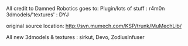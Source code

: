 All credit to Damned Robotics goes to:
Plugin/lots of stuff : r4m0n
3dmodels/'textures' : DYJ

original source location: http://svn.mumech.com/KSP/trunk/MuMechLib/

All new 3dmodels & textures : sirkut, Devo, ZodiusInfuser